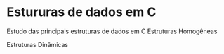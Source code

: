 # Estururas de dados em C
Estudo das principais estruturas de dados em C
Estruturas Homogêneas

Estruturas Dinâmicas 
